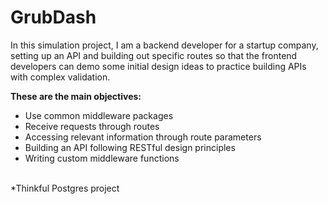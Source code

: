 # GrubDash
In this simulation project, I am a backend developer for a startup company, setting up an API and building out specific routes so that the frontend developers can demo some initial design ideas to practice building APIs with complex validation.

<b> These are the main objectives:</b>

- Use common middleware packages<br />
- Receive requests through routes<br />
- Accessing relevant information through route parameters<br />
- Building an API following RESTful design principles<br />
- Writing custom middleware functions


<br />
*Thinkful Postgres project

